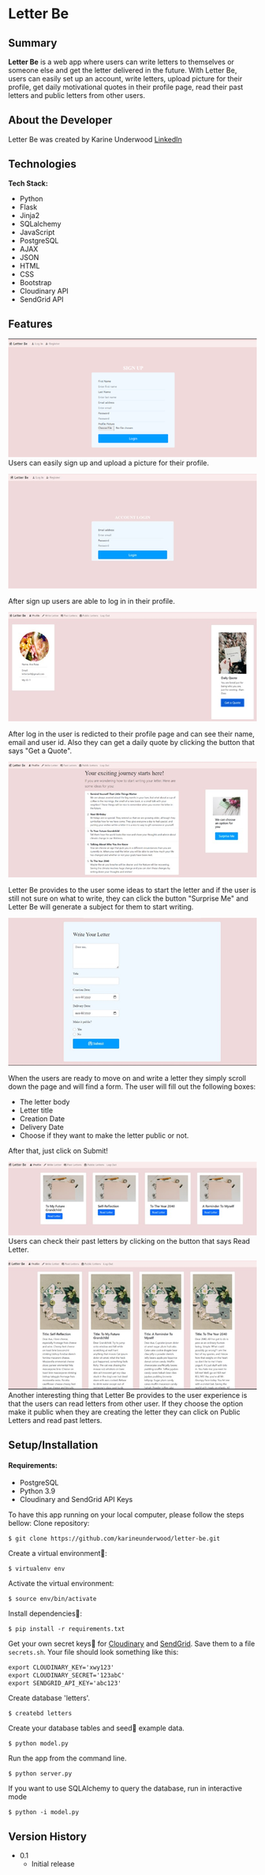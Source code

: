 # Letter Be
## Summary

**Letter Be** is a web app where users can write letters to themselves or someone else and get the letter delivered in the future. With Letter Be, users can easily set up an account, write letters, upload picture for their profile, get daily motivational quotes in their profile page, read their past letters and  public letters from other users.   

## About the Developer

Letter Be was created by Karine Underwood 
[LinkedIn](https://www.linkedin.com/in/karine-underwood-622104219)

## Technologies
**Tech Stack:**

- Python
- Flask
- Jinja2
- SQLalchemy
- JavaScript
- PostgreSQL
- AJAX
- JSON
- HTML
- CSS
- Bootstrap
- Cloudinary API
- SendGrid API

## Features

![Sign Up ](/static/README-img/signup.png)
Users can easily sign up and upload a picture for their profile.

![Log In ](/static/README-img/login.jpg)

After sign up users are able to log in in their profile.

![Profile Page](/static/README-img/profileReadMe.jpg)

After  log in the user is redicted to their profile page and can see their name, email and user id. Also they can get a daily quote by clicking the button that says "Get a Quote".

![Letter Ideas](/static/README-img/letter_ideas.jpg)

Letter Be provides to the user some ideas to start the letter and if the user is still not sure on what to write, they can click the button "Surprise Me" and Letter Be will generate a subject for them to start writing. 

![Write a Letter](/static/README-img/letter_form.jpg)

When the users are ready to move on and write a letter they simply scroll down the page and will find a form. The user will fill out the following boxes:

- The letter body
- Letter title
- Creation Date
- Delivery Date
- Choose if they want to make the letter public or not.

After that, just click on Submit!

![Past Letters](/static/README-img/user_personal_letter.jpg)
Users can check their past letters by clicking on the button that says Read Letter.

![Public Letters](/static/README-img/read_public.jpg)
Another interesting thing that Letter Be provides to the user experience is that the users can read letters from other user. If they choose the option make it public when they are creating the letter they can click on Public Letters and read past letters. 

## Setup/Installation
#### Requirements:
- PostgreSQL
- Python 3.9
- Cloudinary and SendGrid API Keys

To have this app running on your local computer, please follow the steps bellow:
Clone repository:
```
$ git clone https://github.com/karineunderwood/letter-be.git
```
Create a virtual environment🔮:
```
$ virtualenv env
```
Activate the virtual environment:
```
$ source env/bin/activate
```
Install dependencies🔗:
``` 
$ pip install -r requirements.txt
```
Get your own secret keys🔑 for   [Cloudinary](https://cloudinary.com/users/register/free) and   [SendGrid](https://app.sendgrid.com/login). Save them to a file `secrets.sh`. Your file should look something like this:
```
export CLOUDINARY_KEY='xwy123'
export CLOUDINARY_SECRET='123abC'
export SENDGRID_API_KEY='abc123'
```
Create database 'letters'.
```
$ createbd letters
```
Create your database tables and seed🌱 example data.
```
$ python model.py
```
Run the app from the command line.
```
$ python server.py
```
If you want to use SQLAlchemy to query the database, run in interactive mode
```
$ python -i model.py
```

## Version History
- 0.1
    * Initial release